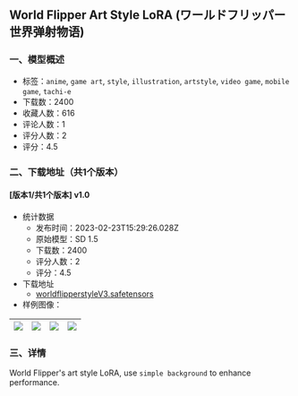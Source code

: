 ## World Flipper Art Style LoRA (ワールドフリッパー 世界弹射物语)
### 一、模型概述

- 标签：`anime`, `game art`, `style`, `illustration`, `artstyle`, `video game`, `mobile game`, `tachi-e`
- 下载数：2400
- 收藏人数：616
- 评论人数：1
- 评分人数：2
- 评分：4.5

### 二、下载地址（共1个版本）

#### [版本1/共1个版本] v1.0

- 统计数据
  - 发布时间：2023-02-23T15:29:26.028Z
  - 原始模型：SD 1.5
  - 下载数：2400
  - 评分人数：2
  - 评分：4.5
- 下载地址
  - [worldflipperstyleV3.safetensors](https://civitai.com/api/download/models/13764)
- 样例图像：

| <img src="https://image.civitai.com/xG1nkqKTMzGDvpLrqFT7WA/802c3b3d-c8ad-407b-a7ae-4ca64610e500/width=450/133297.jpeg" /> | <img src="https://image.civitai.com/xG1nkqKTMzGDvpLrqFT7WA/1883e99e-bfec-40ae-f949-175ce38fe700/width=450/133292.jpeg" /> | <img src="https://image.civitai.com/xG1nkqKTMzGDvpLrqFT7WA/05552c6d-57d2-4569-637f-1f2eb3ad2b00/width=450/133299.jpeg" /> | <img src="https://image.civitai.com/xG1nkqKTMzGDvpLrqFT7WA/c9c38013-4334-426a-440a-d2ef79302400/width=450/133298.jpeg" /> |
| ---- | ---- | ---- | ---- |


### 三、详情
<p>World Flipper's art style LoRA, use <code>simple background</code> to enhance performance.</p>